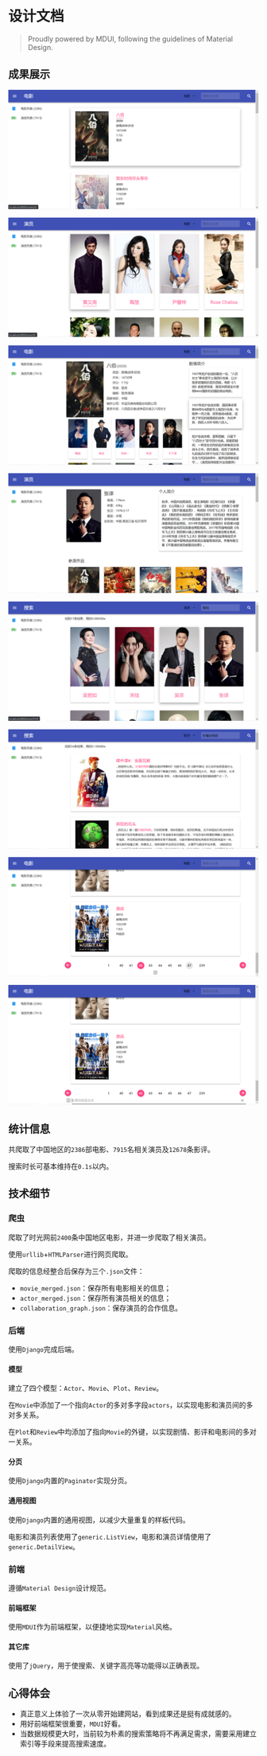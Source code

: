 # 设计文档

> Proudly powered by MDUI, following the guidelines of Material Design.

## 成果展示

![movie_list](screenshots/movie_list.png)

![actor_list](screenshots/actor_list.png)

![movie_example](screenshots/movie_example.png)

![actor_example](screenshots/actor_example.png)

![search_small_card](screenshots/search_small_card.png)

![search_large_card](screenshots/search_large_card.png)

![paginator_inactive](screenshots/paginator_inactive.png)

![paginator_active](screenshots/paginator_active.png)

## 统计信息

共爬取了中国地区的`2386`部电影、`7915`名相关演员及`12678`条影评。

搜索时长可基本维持在`0.1s`以内。

## 技术细节

### 爬虫

爬取了时光网前`2400`条中国地区电影，并进一步爬取了相关演员。

使用`urllib`+`HTMLParser`进行网页爬取。

爬取的信息经整合后保存为三个`.json`文件：

- `movie_merged.json`：保存所有电影相关的信息；
- `actor_merged.json`：保存所有演员相关的信息；
- `collaboration_graph.json`：保存演员的合作信息。

### 后端

使用`Django`完成后端。

#### 模型

建立了四个模型：`Actor`、`Movie`、`Plot`、`Review`。

在`Movie`中添加了一个指向`Actor`的多对多字段`actors`，以实现电影和演员间的多对多关系。

在`Plot`和`Review`中均添加了指向`Movie`的外键，以实现剧情、影评和电影间的多对一关系。

#### 分页

使用`Django`内置的`Paginator`实现分页。

#### 通用视图

使用`Django`内置的通用视图，以减少大量重复的样板代码。

电影和演员列表使用了`generic.ListView`，电影和演员详情使用了`generic.DetailView`。

### 前端

遵循`Material Design`设计规范。

#### 前端框架

使用`MDUI`作为前端框架，以便捷地实现`Material`风格。

#### 其它库

使用了`jQuery`，用于使搜索、关键字高亮等功能得以正确表现。

## 心得体会

- 真正意义上体验了一次从零开始建网站，看到成果还是挺有成就感的。
- 用好前端框架很重要，`MDUI`好看。
- 当数据规模更大时，当前较为朴素的搜索策略将不再满足需求，需要采用建立索引等手段来提高搜索速度。